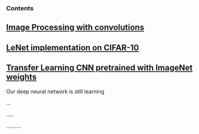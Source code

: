 ### Contents


## [Image Processing with convolutions](https://github.com/Nickel-nc/GU_Deep_Learning_In_Computer_Vision/blob/master/1.%20Image%20processing%20with%20filters/Image%20Processing%20with%20convolutions.ipynb)

## [LeNet implementation on CIFAR-10](https://github.com/Nickel-nc/GU_Deep_Learning_In_Computer_Vision/blob/master/2.%20CNN%20Cifar-10/CNN_Cifar-10.ipynb)

## [Transfer Learning CNN pretrained with ImageNet weights](https://github.com/Nickel-nc/GU_Deep_Learning_In_Computer_Vision/blob/master/3.%20Transfer%20Learning%20CNN/Transfer%20Learning%20CNN.ipynb)

Our deep neural network is still learning

...

.....

..........

